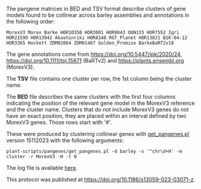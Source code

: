 
The pangene matrices in BED and TSV format describe clusters of gene models 
found to be collinear across barley assemblies and annotations in the following 
order: 

    MorexV3 Morex Barke HOR10350 HOR3081 HOR9043 OUN333 HOR7552 Igri HOR21599 HOR13942 Akashinriki HOR8148 RGT_Planet HOR13821 B1K-04-12 HOR3365 Hockett ZDM02064 ZDM01467 Golden_Promise BarkeBaRT2v18

The gene annotations come from https://doi.org/10.5447/ipk/2020/24, 
https://doi.org/10.1111/tpj.15871 (BaRTv2)
and https://plants.ensembl.org (MorexV3).
 
The **TSV** file contains one cluster per row, the 1st column being the cluster name.

The **BED** file describes the same clusters with the first four columns indicating the
position of the relevant gene model in the MorexV3 reference and the cluster name.
Clusters that do not include MorexV3 genes do not have an exact position, they are placed
within an interval defined by two MorexV3 genes. Those rows start with '#'.

These were produced by clustering collinear genes with 
[get_pangenes.pl](https://github.com/Ensembl/plant-scripts/tree/master/pangenes) version 15112023 
with the following arguments:

    plant-scripts/pangenes/get_pangenes.pl -d barley -s '^chr\d+H' -m cluster -r MorexV3 -H -t 0 

The log file is available [here](./MorexV3_highrep_0taxa_5neigh_algMmap_split_/log.barley.H.t0.MorexV3.txt).

This protocol was published at <https://doi.org/10.1186/s13059-023-03071-z>.
